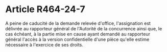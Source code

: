 # Article R464-24-7

<p>A peine de caducité de la demande relevée d'office, l'assignation est délivrée au rapporteur général de l'Autorité de la concurrence ainsi que, le cas échéant, à la partie mise en cause ayant demandé au rapporteur général l'accès à la version confidentielle d'une pièce qu'elle estime nécessaire à l'exercice de ses droits.</p>